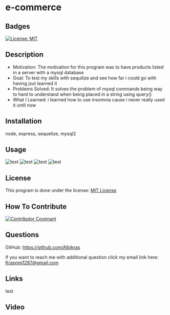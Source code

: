 # e-commerce

## Badges

[![License: MIT](https://img.shields.io/badge/License-MIT-yellow.svg)](https://opensource.org/licenses/MIT)

## Description

- Motivation: The motivation for this program was to have products listed in a server with a mysql database
- Goal: To test my skills with sequilize and see how far i could go with having jsut learned it
- Problems Solved: It solves the problem of mysql commands being way to hard to understand when being placed in a string using query()
- What I Learned: i learned how to use insomnia cause i never really used it until now

## Installation

node, express, sequelize, mysql2

## Usage

![test](test)
![test](test)
![test](test)
![test](test)

## License

This program is done under the license: [MIT License](https://choosealicense.com/licenses/mit/)

## How To Contribute

[![Contributor Covenant](https://img.shields.io/badge/Contributor%20Covenant-2.1-4baaaa.svg)](code_of_conduct.md)

## Questions

GitHub: https://github.com/Albikras

If you want to reach me with additional question click my email link here: Krasniqi1287@gmail.com

## Links

test

## Video
